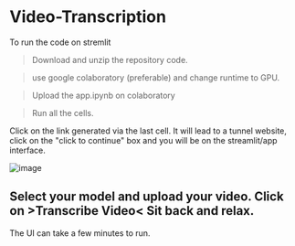 # Video-Transcription

To run the code on stremlit

> Download and unzip the repository code.

> use google colaboratory (preferable) and change runtime to GPU.

> Upload the app.ipynb on colaboratory

> Run all the cells.

Click on the link generated via the last cell. It will lead to a tunnel website, click on the "click to continue" box and you will be on the streamlit/app interface.

![image](https://github.com/wow7seven/Video-Transcription/assets/100991200/59e67723-814f-4f2b-b200-1dc325f951bf)


## Select your model and upload your video. Click on >Transcribe Video< Sit back and relax.



The UI can take a few minutes to run.

